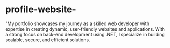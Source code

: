 # profile-website-
"My portfolio showcases my journey as a skilled web developer with expertise in creating dynamic, user-friendly websites and applications. With a strong focus on back-end development using .NET, I specialize in building scalable, secure, and efficient solutions.

